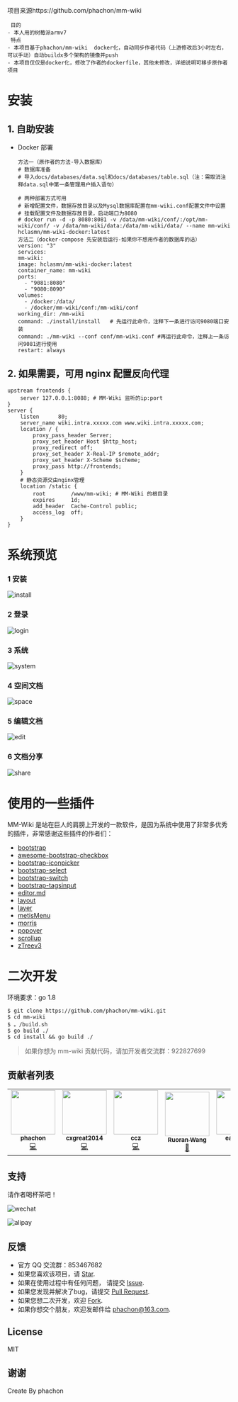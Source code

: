 
 项目来源https://github.com/phachon/mm-wiki

```
 目的
- 本人用的树莓派armv7
 特点
- 本项目基于phachon/mm-wiki  docker化，自动同步作者代码（上游修改后3小时左右，可以手动）自动buildx多个架构的镜像并push
- 本项目仅仅是docker化，修改了作者的dockerfile，其他未修改，详细说明可移步原作者项目
```

# 安装
## 1. 自助安装

- Docker 部署
    ```
    方法一（原作者的方法-导入数据库）
    # 数据库准备
    # 导入docs/databases/data.sql和docs/databases/table.sql（注：需取消注释data.sql中第一条管理用户插入语句）

    # 两种部署方式可用
    # 新增配置文件，数据存放目录以及Mysql数据库配置在mm-wiki.conf配置文件中设置
    # 挂载配置文件及数据存放目录，启动端口为8080
    # docker run -d -p 8080:8081 -v /data/mm-wiki/conf/:/opt/mm-wiki/conf/ -v /data/mm-wiki/data:/data/mm-wiki/data/ --name mm-wiki hclasmn/mm-wiki-docker:latest
    方法二（docker-compose 先安装后运行-如果你不想用作者的数据库的话）
    version: "3"
    services:
    mm-wiki:
    image: hclasmn/mm-wiki-docker:latest
    container_name: mm-wiki
    ports:
      - "9081:8080"
      - "9080:8090"
    volumes:
      - /docker:/data/
      - /docker/mm-wiki/conf:/mm-wiki/conf
    working_dir: /mm-wiki
    command: ./install/install   # 先运行此命令，注释下一条进行访问9080端口安装
    command: ./mm-wiki --conf conf/mm-wiki.conf #再运行此命令，注释上一条访问9081进行使用
    restart: always 
    ```
## 2. 如果需要，可用 nginx 配置反向代理
```
upstream frontends {
    server 127.0.0.1:8088; # MM-Wiki 监听的ip:port
}
server {
    listen      80;
    server_name wiki.intra.xxxxx.com www.wiki.intra.xxxxx.com;
    location / {
        proxy_pass_header Server;
        proxy_set_header Host $http_host;
        proxy_redirect off;
        proxy_set_header X-Real-IP $remote_addr;
        proxy_set_header X-Scheme $scheme;
        proxy_pass http://frontends;
    }
    # 静态资源交由nginx管理
    location /static {
        root        /www/mm-wiki; # MM-Wiki 的根目录
        expires     1d;
        add_header  Cache-Control public;
        access_log  off;
    }
}
```

# 系统预览

### 1 安装
![install](./static/images/preview/install.png)
### 2 登录
![login](./static/images/preview/login.png)
### 3 系统
![system](./static/images/preview/system.png)
### 4 空间文档
![space](./static/images/preview/space.png)
### 5 编辑文档
![edit](./static/images/preview/edit.png)
### 6 文档分享
![share](./static/images/preview/share.png)

# 使用的一些插件

MM-Wiki 是站在巨人的肩膀上开发的一款软件，是因为系统中使用了非常多优秀的插件，非常感谢这些插件的作者们：

- [bootstrap](https://github.com/twbs/bootstrap)
- [awesome-bootstrap-checkbox](https://github.com/flatlogic/awesome-bootstrap-checkbox)
- [bootstrap-iconpicker](https://victor-valencia.github.com/bootstrap-iconpicker)
- [bootstrap-select](http://silviomoreto.github.io/bootstrap-select)
- [bootstrap-switch](https://bttstrp.github.io/bootstrap-switch)
- [bootstrap-tagsinput](https://github.com/bootstrap-tagsinput/bootstrap-tagsinput)
- [editor.md](https://github.com/pandao/editor.md)
- [layout](http://jquery-dev.com)
- [layer](http://layer.layui.com/)
- [metisMenu](https://github.com/onokumus/metisMenu)
- [morris](http://morrisjs.github.com/morris.js/)
- [popover](https://github.com/sandywalker/webui-popover)
- [scrollup](http://markgoodyear.com/labs/scrollup/)
- [zTreev3](http://treejs.cn/)

# 二次开发

环境要求：go 1.8
```
$ git clone https://github.com/phachon/mm-wiki.git
$ cd mm-wiki
$ 。/build.sh
$ go build ./
$ cd install && go build ./
```

>如果你想为 mm-wiki 贡献代码，请加开发者交流群：922827699

## 贡献者列表
<!-- ALL-CONTRIBUTORS-LIST:START - Do not remove or modify this section -->
<!-- prettier-ignore-start -->
<!-- markdownlint-disable -->
<table>
  <tr>
    <td align="center"><a href="https://phachon.com"><img src="https://avatars3.githubusercontent.com/u/19726268?v=4" width="100px;" alt=""/><br /><sub><b>phachon</b></sub></a><br /><a href="https://github.com/phachon/mm-wiki/commits?author=phachon" title="Code">💻</a></td>
    <td align="center"><a href="https://github.com/cxgreat2014"><img src="https://avatars2.githubusercontent.com/u/15062548?v=4" width="100px;" alt=""/><br /><sub><b>cxgreat2014</b></sub></a><br /><a href="https://github.com/phachon/mm-wiki/commits?author=cxgreat2014" title="Code">💻</a></td>
    <td align="center"><a href="https://github.com/cifaz"><img src="https://avatars0.githubusercontent.com/u/4531158?v=4" width="100px;" alt=""/><br /><sub><b>ccz</b></sub></a><br /><a href="https://github.com/phachon/mm-wiki/commits?author=cifaz" title="Code">💻</a></td>
    <td align="center"><a href="https://www.linkedin.com/in/wangruoran/"><img src="https://avatars3.githubusercontent.com/u/25990237?v=4" width="100px;" alt=""/><br /><sub><b>Ruoran Wang</b></sub></a><br /><a href="https://github.com/phachon/mm-wiki/commits?author=ruoranw" title="Documentation">📖</a></td>
    <td align="center"><a href="https://github.com/eahomliu"><img src="https://avatars3.githubusercontent.com/u/50134691?v=4" width="100px;" alt=""/><br /><sub><b>eahomliu</b></sub></a><br /><a href="https://github.com/phachon/mm-wiki/commits?author=eahomliu" title="Documentation">📖</a> <a href="https://github.com/phachon/mm-wiki/commits?author=eahomliu" title="Code">💻</a></td>
  </tr>
</table>

<!-- markdownlint-enable -->
<!-- prettier-ignore-end -->
<!-- ALL-CONTRIBUTORS-LIST:END -->

## 支持
请作者喝杯茶吧！

![wechat](./static/images/preview/wechat_1.png) 

![alipay](./static/images/preview/alipay_2.png)

## 反馈
- 官方 QQ 交流群：853467682
- 如果您喜欢该项目，请 [Star](https://github.com/phachon/mm-wiki/stargazers).
- 如果在使用过程中有任何问题， 请提交 [Issue](https://github.com/phachon/mm-wiki/issues).
- 如果您发现并解决了bug，请提交 [Pull Request](https://github.com/phachon/mm-wiki/pulls).
- 如果您想二次开发，欢迎 [Fork](https://github.com/phachon/mm-wiki/network/members).
- 如果你想交个朋友，欢迎发邮件给 [phachon@163.com](mailto:phachon@163.com).

## License

MIT

谢谢
---

Create By phachon
